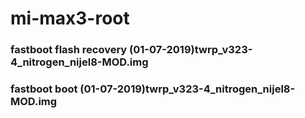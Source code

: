 # mi-max3-root

### fastboot flash recovery (01-07-2019)twrp_v323-4_nitrogen_nijel8-MOD.img
### fastboot boot (01-07-2019)twrp_v323-4_nitrogen_nijel8-MOD.img
